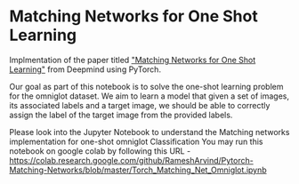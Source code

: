 # Matching Networks for One Shot Learning

Implmentation of the paper titled ["Matching Networks for One Shot Learning"](https://arxiv.org/abs/1606.04080) from Deepmind using PyTorch.

Our goal as part of this notebook is to solve the one-shot learning problem for the omniglot dataset. We aim to learn a model that given a set of images, its associated labels and a target image, we should be able to correctly assign the label of the target image from the provided labels.

Please look into the Jupyter Notebook to understand the Matching networks implementation for one-shot omniglot Classification
You may run this notebook on google colab by following this URL - https://colab.research.google.com/github/RameshArvind/Pytorch-Matching-Networks/blob/master/Torch_Matching_Net_Omniglot.ipynb
